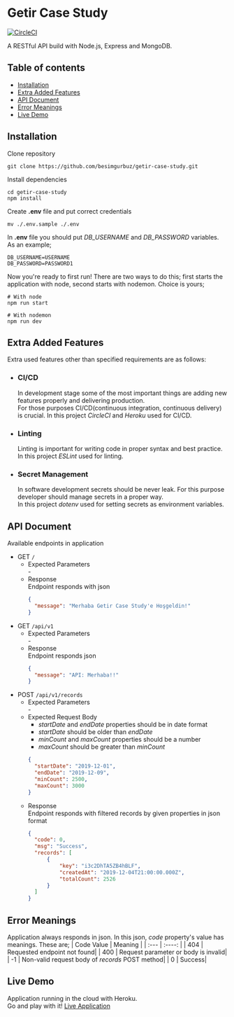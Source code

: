 # Getir Case Study
[![CircleCI](https://circleci.com/gh/besimgurbuz/getir-case-study.svg?style=shield&circle-token=c60446bc58a36a868e613402f62d07dcaef3d7e1)](https://app.circleci.com/pipelines/github/besimgurbuz/getir-case-study)

A RESTful API build with Node.js, Express and MongoDB.


## Table of contents
* [Installation](#installation)
* [Extra Added Features](#extra-added-features)
* [API Document](#api-document)
* [Error Meanings](#error-meanings)
* [Live Demo](#live-demo)

## Installation
Clone repository
```
git clone https://github.com/besimgurbuz/getir-case-study.git
```
Install dependencies
```
cd getir-case-study
npm install
```
Create **.env** file and put correct credentials
```
mv ./.env.sample ./.env
```
In **.env** file you should put *DB_USERNAME* and *DB_PASSWORD* variables. As an example;
```
DB_USERNAME=USERNAME
DB_PASSWORD=PASSWORD1
```
Now you're ready to first run! There are two ways to do this; first starts the application with node, second starts with nodemon. Choice is yours;
```
# With node
npm run start

# With nodemon
npm run dev
```

## Extra Added Features
Extra used features other than specified requirements are as follows:
- ### CI/CD
  In development stage some of the most important things are adding new features properly and delivering production. <br>
  For those purposes CI/CD(continuous integration, continuous delivery)  is crucial. In this project *CircleCI* and *Heroku* used for CI/CD.
- ### Linting
  Linting is important for writing code in proper syntax and best practice.
  In this project *ESLint* used for linting.
- ### Secret Management
  In software development secrets should be never leak. For this purpose developer should manage secrets in a proper way. <br>
  In this project *dotenv* used for setting secrets as environment variables.

## API Document
Available endpoints in application
- GET `/`
  - Expected Parameters<br>
      \-
  - Response <br>
      Endpoint responds with json
      ```json
      {
        "message": "Merhaba Getir Case Study'e Hoşgeldin!"
      }
      ```
- GET `/api/v1`
  - Expected Parameters<br>
      \-
  - Response <br>
      Endpoint responds json
      ```json
      {
        "message": "API: Merhaba!!"
      }
      ```
- POST `/api/v1/records`
  - Expected Parameters<br>
      \-
  - Expected Request Body <br>
      - *startDate* and *endDate* properties should be in date format
      - *startDate* should be older than *endDate*
      - *minCount* and *maxCount* properties should be a number
      - *maxCount* should be greater than *minCount*
      ```json
      {
        "startDate": "2019-12-01",
        "endDate": "2019-12-09",
        "minCount": 2500,
        "maxCount": 3000
      }
      ```
  - Response <br>
    Endpoint responds with filtered records by given properties in json format
    ```json
    {
      "code": 0,
      "msg": "Success",
      "records": [
          {
              "key": "i3c2DhTA5ZB4hBLF",
              "createdAt": "2019-12-04T21:00:00.000Z",
              "totalCount": 2526
          }
      ]
    }
    ```
## Error Meanings
Application always responds in json. In this json, *code* property's value has meanings. These are;
| Code Value  | Meaning    |
| :---        |    :----:  |
| 404         |  Requested endpoint not found|
| 400         |  Request parameter or body is invalid|
| -1          |  Non-valid request body of *records* POST method|
| 0           |  Success|


## Live Demo
Application running in the cloud with Heroku. <br>
Go and play with it!
[Live Application](https://besimgurbuz-getir-case-study.herokuapp.com/)
